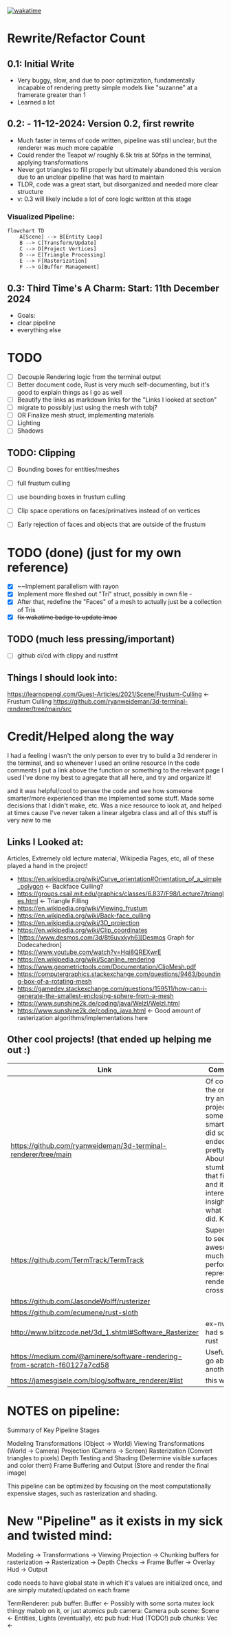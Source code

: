 
[![wakatime](https://wakatime.com/badge/user/d40f8d42-5a14-4981-a36e-39f7bd209ef3/project/71a9c622-7c23-41f4-846d-dbab20a25231.svg)](https://wakatime.com/badge/user/d40f8d42-5a14-4981-a36e-39f7bd209ef3/project/71a9c622-7c23-41f4-846d-dbab20a25231)

# Rewrite/Refactor Count
## 0.1: Initial Write <look through commit history and put date here>
  - Very buggy, slow, and due to poor optimization, fundamentally incapable of rendering pretty simple models like "suzanne" at a framerate greater than 1
  - Learned a lot
## 0.2: <start> - 11-12-2024: Version 0.2, first rewrite
  - Much faster in terms of code written, pipeline was still unclear, but the renderer was much more capable
  - Could render the Teapot w/ roughly 6.5k tris at 50fps in the terminal, applying transformations
  - Never got triangles to fill properly but ultimately abandoned this version due to an unclear pipeline that was hard to maintain
  - TLDR, code was a great start, but disorganized and needed more clear structure
  - v: 0.3 will likely include a lot of core logic written at this stage
  ### Visualized Pipeline:
  ```mermaid
  flowchart TD
      A[Scene] --> B[Entity Loop]
      B --> C[Transform/Update]
      C --> D[Project Vertices]
      D --> E[Triangle Processing]
      E --> F[Rasterization]
      F --> G[Buffer Management]
  ```

## 0.3: Third Time's A Charm: Start: 11th December 2024
  - Goals:
  - clear pipeline
  - everything else




# TODO
- [ ] Decouple Rendering logic from the terminal output
- [ ] Better document code, Rust is very much self-documenting, but it's good to explain things as I go as well
- [ ] Beautify the links as markdown links for the "Links I looked at section"
- [ ] migrate to possibly just using the mesh with tobj?
- [ ] OR Finalize mesh struct, implementing materials
- [ ] Lighting
- [ ] Shadows

## TODO: Clipping
- [ ] Bounding boxes for entities/meshes
- [ ] full frustum culling
- [ ] use bounding boxes in frustum culling
- [ ] Clip space operations on faces/primatives instead of on vertices
- [ ] Early rejection of faces and objects that are outside of the frustum



# TODO (done) (just for my own reference)
- [x] ~~Implement parallelism with rayon
- [x] Implement more fleshed out "Tri" struct, possibly in own file -
- [x] After that, redefine the "Faces" of a mesh to actually just be a collection of Tris
- [x] ~~fix wakatime badge to update lmao~~

## TODO (much less pressing/important)
- [ ] github ci/cd with clippy and rustfmt

## Things I should look into:
https://learnopengl.com/Guest-Articles/2021/Scene/Frustum-Culling <- Frustum Culling
https://github.com/ryanweideman/3d-terminal-renderer/tree/main/src


# Credit/Helped along the way

I had a feeling I wasn't the only person to ever try to build a 3d renderer in the terminal,
and so whenever I used an online resource In the code comments I put a link above the function or something to the relevant page I used
I've done my best to agregate that all here, and try and organize it!


and it was helpful/cool to peruse the code and see how someone smarter/more experienced than me implemented some stuff. Made some decisions that I didn't make, etc.
Was a nice resource to look at, and helped at times cause I've never taken a linear algebra class and all of this stuff is very new to me


## Links I Looked at:
Articles, Extremely old lecture material, Wikipedia Pages, etc, all of these played a hand in the project!
- https://en.wikipedia.org/wiki/Curve_orientation#Orientation_of_a_simple_polygon <- Backface Culling?
- https://groups.csail.mit.edu/graphics/classes/6.837/F98/Lecture7/triangles.html <- Triangle Filling
- https://en.wikipedia.org/wiki/Viewing_frustum
- https://en.wikipedia.org/wiki/Back-face_culling
- https://en.wikipedia.org/wiki/3D_projection
- https://en.wikipedia.org/wiki/Clip_coordinates
- [https://www.desmos.com/3d/8t6uvxkyh6][Desmos Graph for Dodecahedron]
- https://www.youtube.com/watch?v=Hqi8QREXwrE
- https://en.wikipedia.org/wiki/Scanline_rendering
- https://www.geometrictools.com/Documentation/ClipMesh.pdf
- https://computergraphics.stackexchange.com/questions/9463/bounding-box-of-a-rotating-mesh
- https://gamedev.stackexchange.com/questions/159511/how-can-i-generate-the-smallest-enclosing-sphere-from-a-mesh
- https://www.sunshine2k.de/coding/java/Welzl/Welzl.html
- https://www.sunshine2k.de/coding_java.html   <- Good amount of rasterization algorithms/implementations here

## Other cool projects! (that ended up helping me out :)
| Link | Comments/Notes      |
| ------------- | ------------- |
| https://github.com/ryanweideman/3d-terminal-renderer/tree/main |  Of course, I wasn't the only person to try and build this project in rust, and someone much smarter than me did something that ended up being pretty simmilar. About 16 hours in I stumbled across that first project, and it was really interesting and insightful to see what someone else did. Kudos to them!|
| https://github.com/TermTrack/TermTrack | Super cool project to see, and is awesome to see a much more performant/realtime representation of rendering using crossterm|
| https://github.com/JasondeWolff/rusterizer| |
|https://github.com/ecumene/rust-sloth |
|http://www.blitzcode.net/3d_1.shtml#Software_Rasterizer| ex-nvidia employee had some fun with rust|
| https://medium.com/@aminere/software-rendering-from-scratch-f60127a7cd58 | Useful to look at if I go about another another rewrite|
|https://jamesgisele.com/blog/software_renderer/#list| this was helpful|


# NOTES on pipeline:
Summary of Key Pipeline Stages

Modeling Transformations (Object → World)
Viewing Transformations (World → Camera)
Projection (Camera → Screen)
Rasterization (Convert triangles to pixels)
Depth Testing and Shading (Determine visible surfaces and color them)
Frame Buffering and Output (Store and render the final image)

This pipeline can be optimized by focusing on the most computationally expensive stages, such as rasterization and shading.



# New "Pipeline" as it exists in my sick and twisted mind:
Modeling -> Transformations -> Viewing Projection -> Chunking buffers for rasterization -> Rasterization -> Depth Checks -> Frame Buffer -> Overlay Hud -> Output






code needs to have global state in which it's values are initialized once, and are simply mutated/updated on each frame


TermRenderer:
    pub buffer: Buffer <- Possibly with some sorta mutex lock thingy mabob on it, or just atomics
    pub camera: Camera
    pub scene: Scene <- Entities, Lights (eventually), etc
    pub hud: Hud (TODO!)
    pub chunks: Vec<Buffer> <-
